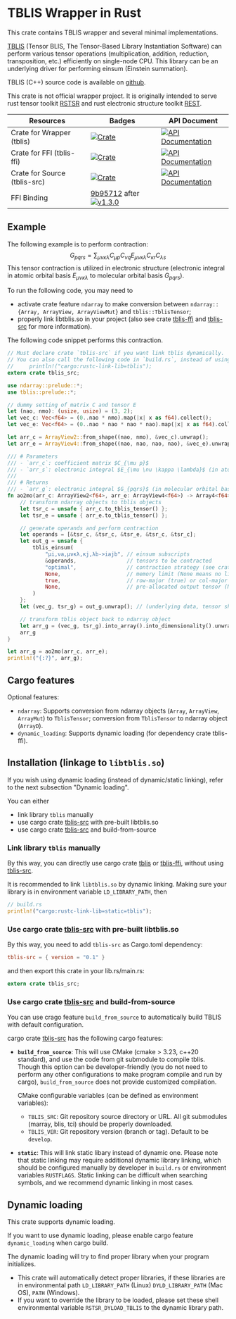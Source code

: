 # TBLIS Wrapper in Rust

This crate contains TBLIS wrapper and several minimal implementations.

[TBLIS](https://github.com/MatthewsResearchGroup/tblis) (Tensor BLIS, The Tensor-Based Library Instantiation Software) can perform various tensor operations (multiplication, addition, reduction, transposition, etc.) efficiently on single-node CPU. This library can be an underlying driver for performing einsum (Einstein summation).

TBLIS (C++) source code is available on [github](https://github.com/MatthewsResearchGroup/tblis).

This crate is not official wrapper project. It is originally intended to serve rust tensor toolkit [RSTSR](https://github.com/RESTGroup/rstsr) and rust electronic structure toolkit [REST](https://gitee.com/RESTGroup/rest).

<center>

| Resources | Badges | API Document |
|--|--|--|
| Crate for Wrapper (tblis) | [![Crate](https://img.shields.io/crates/v/tblis.svg)](https://crates.io/crates/tblis) | [![API Documentation](https://docs.rs/tblis/badge.svg)](https://docs.rs/tblis) |
| Crate for FFI (tblis-ffi) | [![Crate](https://img.shields.io/crates/v/tblis-ffi.svg)](https://crates.io/crates/tblis-ffi) | [![API Documentation](https://docs.rs/tblis-ffi/badge.svg)](https://docs.rs/tblis-ffi) |
| Crate for Source (tblis-src) | [![Crate](https://img.shields.io/crates/v/tblis-src.svg)](https://crates.io/crates/tblis-src) | [![API Documentation](https://docs.rs/tblis-src/badge.svg)](https://docs.rs/tblis-src) |
| FFI Binding | [9b95712](https://github.com/MatthewsResearchGroup/tblis/commit/9b95712966cb8804be51c62bfd6207957f62bc6f) after [![v1.3.0](https://img.shields.io/github/v/release/MatthewsResearchGroup/tblis)](https://github.com/MatthewsResearchGroup/tblis/releases/tag/v1.3.0) |

</center>

## Example

The following example is to perform contraction:
$$
G_{pqrs} = \sum_{\mu \nu \kappa \lambda} C_{\mu p} C_{\nu q} E_{\mu \nu \kappa \lambda} C_{\kappa r} C_{\lambda s}
$$
This tensor contraction is utilized in electronic structure (electronic integral in atomic orbital basis $E_{\mu \nu \kappa \lambda}$ to molecular orbital basis $G_{pqrs}$).

To run the following code, you may need to
- activate crate feature `ndarray` to make conversion between `ndarray::{Array, ArrayView, ArrayViewMut}` and `tblis::TblisTensor`;
- properly link libtblis.so in your project (also see crate [tblis-ffi](https://docs.rs/tblis-ffi) and [tblis-src](https://docs.rs/tblis-src) for more information).

The following code snippet performs this contraction.

```rust
// Must declare crate `tblis-src` if you want link tblis dynamically.
// You can also call the following code in `build.rs`, instead of using crate `tblis-src`:
//     println!("cargo:rustc-link-lib=tblis");
extern crate tblis_src;

use ndarray::prelude::*;
use tblis::prelude::*;

// dummy setting of matrix C and tensor E
let (nao, nmo): (usize, usize) = (3, 2);
let vec_c: Vec<f64> = (0..nao * nmo).map(|x| x as f64).collect();
let vec_e: Vec<f64> = (0..nao * nao * nao * nao).map(|x| x as f64).collect();

let arr_c = ArrayView2::from_shape((nao, nmo), &vec_c).unwrap();
let arr_e = ArrayView4::from_shape((nao, nao, nao, nao), &vec_e).unwrap();

/// # Parameters
/// - `arr_c`: coefficient matrix $C_{\mu p}$
/// - `arr_s`: electronic integral $E_{\mu \nu \kappa \lambda}$ (in atomic orbital basis)
///
/// # Returns
/// - `arr_g`: electronic integral $G_{pqrs}$ (in molecular orbital basis)
fn ao2mo(arr_c: ArrayView2<f64>, arr_e: ArrayView4<f64>) -> Array4<f64> {
    // transform ndarray objects to tblis objects
    let tsr_c = unsafe { arr_c.to_tblis_tensor() };
    let tsr_e = unsafe { arr_e.to_tblis_tensor() };

    // generate operands and perform contraction
    let operands = [&tsr_c, &tsr_c, &tsr_e, &tsr_c, &tsr_c];
    let out_g = unsafe {
        tblis_einsum(
            "μi,νa,μνκλ,κj,λb->iajb", // einsum subscripts
            &operands,                // tensors to be contracted
            "optimal",                // contraction strategy (see crate opt-einsum-path)
            None,                     // memory limit (None means no limit, see crate opt-einsum-path)
            true,                     // row-major (true) or col-major (false)
            None,                     // pre-allocated output tensor (None to allocate internally)
        )
    };
    let (vec_g, tsr_g) = out_g.unwrap(); // (underlying data, tensor shape/stride info)

    // transform tblis object back to ndarray object
    let arr_g = (vec_g, tsr_g).into_array().into_dimensionality().unwrap();
    arr_g
}

let arr_g = ao2mo(arr_c, arr_e);
println!("{:?}", arr_g);
```

## Cargo features

Optional features:

- `ndarray`: Supports conversion from ndarray objects (`Array`, `ArrayView`, `ArrayMut`) to `TblisTensor`; conversion from `TblisTensor` to ndarray object (`ArrayD`).
- `dynamic_loading`: Supports dynamic loading (for dependency crate tblis-ffi).

## Installation (linkage to `libtblis.so`)

If you wish using dynamic loading (instead of dynamic/static linking), refer to the next subsection "Dynamic loading".

You can either
- link library `tblis` manually
- use cargo crate [tblis-src](https://docs.rs/tblis-src) with pre-built libtblis.so
- use cargo crate [tblis-src](https://docs.rs/tblis-src) and build-from-source

### Link library `tblis` manually

By this way, you can directly use cargo crate [tblis](https://docs.rs/tblis) or [tblis-ffi](https://docs.rs/tblis-ffi), without using [tblis-src](https://docs.rs/tblis-src).

It is recommended to link `libtblis.so` by dynamic linking. Making sure your library is in environment variable `LD_LIBRARY_PATH`, then

```rust
// build.rs
println!("cargo:rustc-link-lib=static=tblis");
```

### Use cargo crate [tblis-src](https://docs.rs/tblis-src) with pre-built libtblis.so

By this way, you need to add `tblis-src` as Cargo.toml dependency:

```toml
tblis-src = { version = "0.1" }
```

and then export this crate in your lib.rs/main.rs:

```rust
extern crate tblis_src;
```

### Use cargo crate [tblis-src](https://docs.rs/tblis-src) and build-from-source

You can use crago feature `build_from_source` to automatically build TBLIS with default configuration.

cargo crate [tblis-src](https://docs.rs/tblis-src) has the following cargo features:

- **`build_from_source`**: This will use CMake (cmake > 3.23, c++20 standard), and use the code from git submodule to compile tblis. Though this option can be developer-friendly (you do not need to perform any other configurations to make program compile and run by cargo), `build_from_source` does not provide customized compilation.

    CMake configurable variables (can be defined as environment variables):
    - `TBLIS_SRC`: Git repository source directory or URL. All git submodules (marray, blis, tci) should be properly downloaded.
    - `TBLIS_VER`: Git repository version (branch or tag). Default to be `develop`.

- **`static`**: This will link static libary instead of dynamic one. Please note that static linking may require additional dynamic library linking, which should be configured manually by developer in `build.rs` or environment variables `RUSTFLAGS`. Static linking can be difficult when searching symbols, and we recommend dynamic linking in most cases.

## Dynamic loading

This crate supports dynamic loading.

If you want to use dynamic loading, please enable cargo feature `dynamic_loading` when cargo build.

The dynamic loading will try to find proper library when your program initializes.
- This crate will automatically detect proper libraries, if these libraries are in environmental path `LD_LIBRARY_PATH` (Linux) `DYLD_LIBRARY_PATH` (Mac OS), `PATH` (Windows).
- If you want to override the library to be loaded, please set these shell environmental variable `RSTSR_DYLOAD_TBLIS` to the dynamic library path.


